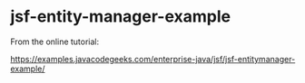 # jsf-entity-manager-example

From the online tutorial:

https://examples.javacodegeeks.com/enterprise-java/jsf/jsf-entitymanager-example/

